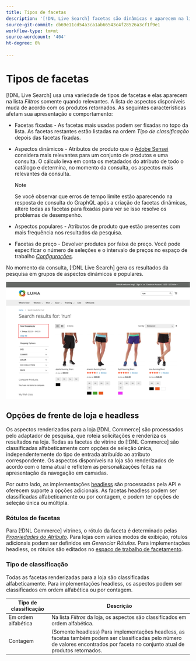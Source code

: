 ```yaml
---
title: Tipos de facetas
description: '[!DNL Live Search] facetas são dinâmicas e aparecem na lista de Filtros quando relevante.'
source-git-commit: cb69e11cd54a3ca1ab66543c4f28526a3cf1f9e1
workflow-type: tm+mt
source-wordcount: '404'
ht-degree: 0%

---
```


# Tipos de facetas

[!DNL Live Search] usa uma variedade de tipos de facetas e elas aparecem na lista *Filtros* somente quando relevantes. A lista de aspectos disponíveis muda de acordo com os produtos retornados. As seguintes características afetam sua apresentação e comportamento:

* Facetas fixadas - As facetas mais usadas podem ser fixadas no topo da lista. As facetas restantes estão listadas na ordem *Tipo de classificação* depois das facetas fixadas.
* Aspectos dinâmicos - Atributos de produto que o [Adobe Sensei](https://www.adobe.com/sensei.html) considera mais relevantes para um conjunto de produtos e uma consulta. O cálculo leva em conta os metadados do atributo de todo o catálogo e determina, no momento da consulta, os aspectos mais relevantes da consulta.

  >[!NOTE]
  >
  >Se você observar que erros de tempo limite estão aparecendo na resposta de consulta do GraphQL após a criação de facetas dinâmicas, altere todas as facetas para fixadas para ver se isso resolve os problemas de desempenho.

* Aspectos populares - Atributos de produto que estão presentes com mais frequência nos resultados da pesquisa.
* Facetas de preço - Devolver produtos por faixa de preço. Você pode especificar o número de seleções e o intervalo de preços no espaço de trabalho [*Configurações*](settings.md).

No momento da consulta, [!DNL Live Search] gera os resultados da pesquisa em grupos de aspectos dinâmicos e populares.

![Facetas - Preço](assets/storefront-search-results-run-price.png)

## Opções de frente de loja e headless

Os aspectos renderizados para a loja [!DNL Commerce] são processados pelo adaptador de pesquisa, que roteia solicitações e renderiza os resultados na loja. Todas as facetas de vitrine do [!DNL Commerce] são classificadas alfabeticamente com opções de seleção única, independentemente do tipo de entrada atribuído ao atributo correspondente. Os aspectos disponíveis na loja são renderizados de acordo com o tema atual e refletem as personalizações feitas na apresentação da navegação em camadas.

Por outro lado, as implementações [headless](https://developer.adobe.com/commerce/php/architecture/technical-vision/web-api/) são processadas pela API e oferecem suporte a opções adicionais. As facetas headless podem ser classificadas alfabeticamente ou por contagem, e podem ter opções de seleção única ou múltipla.

### Rótulos de facetas

Para [!DNL Commerce] vitrines, o rótulo da faceta é determinado pelas [*Propriedades do Atributo*](https://experienceleague.adobe.com/docs/commerce-admin/catalog/product-attributes/create/attribute-product-create.html?lang=pt-BR). Para lojas com vários modos de exibição, rótulos adicionais podem ser definidos em *Gerenciar Rótulos*. Para implementações headless, os rótulos são editados no [espaço de trabalho de facetamento](faceting-workspace.md).

### Tipo de classificação

Todas as facetas renderizadas para a loja são classificadas alfabeticamente. Para implementações headless, os aspectos podem ser classificados em ordem alfabética ou por contagem.

| Tipo de classificação | Descrição |
|--- |--- |
| Em ordem alfabética | Na lista *Filtros* da loja, os aspectos são classificados em ordem alfabética. |
| Contagem | (Somente headless) Para implementações headless, as facetas também podem ser classificadas pelo número de valores encontrados por faceta no conjunto atual de produtos retornados. |
